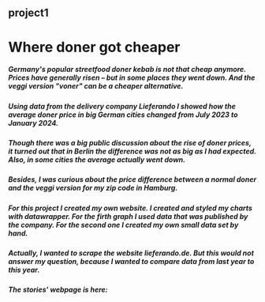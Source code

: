 ## project1
# Where doner got cheaper
##### Germany's popular streetfood doner kebab is not that cheap anymore. Prices have generally risen – but in some places they went down. And the veggi version "voner" can be a cheaper alternative.

##### Using data from the delivery company Lieferando I showed how the average doner price in big German cities changed from July 2023 to January 2024.
##### Though there was a big public discussion about the rise of doner prices, it turned out that in Berlin the difference was not as big as I had expected. Also, in some cities the average actually went down.
##### Besides, I was curious about the price difference between a normal doner and the veggi version for my zip code in Hamburg.

##### For this project I created my own website. I created and styled my charts with datawrapper. For the firth graph I used data that was published by the company. For the second one I created my own small data set by hand.

##### Actually, I wanted to scrape the website lieferando.de. But this would not answer my question, because I wanted to compare data from last year to this year.

##### The stories' webpage is here: 

